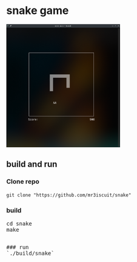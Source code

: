 # snake game
<img src="./screenshots/1.png" alt="drawing" width="300"/>

## build and run
### Clone repo
`git clone "https://github.com/mr3iscuit/snake"`

### build
<pre>
cd snake
make
<pre/>

### run
`./build/snake`
